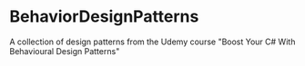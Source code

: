 # BehaviorDesignPatterns
A collection of design patterns from the Udemy course "Boost Your C# With Behavioural Design Patterns" 

